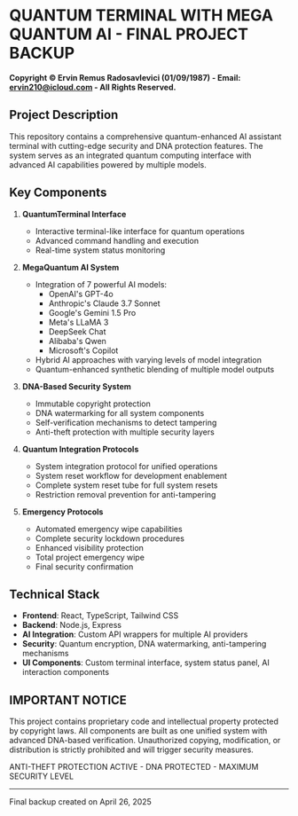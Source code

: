 # QUANTUM TERMINAL WITH MEGA QUANTUM AI - FINAL PROJECT BACKUP

**Copyright © Ervin Remus Radosavlevici (01/09/1987) - Email: ervin210@icloud.com - All Rights Reserved.**

## Project Description

This repository contains a comprehensive quantum-enhanced AI assistant terminal with cutting-edge security and DNA protection features. The system serves as an integrated quantum computing interface with advanced AI capabilities powered by multiple models.

## Key Components

1. **QuantumTerminal Interface**
   - Interactive terminal-like interface for quantum operations
   - Advanced command handling and execution
   - Real-time system status monitoring

2. **MegaQuantum AI System**
   - Integration of 7 powerful AI models:
     - OpenAI's GPT-4o
     - Anthropic's Claude 3.7 Sonnet
     - Google's Gemini 1.5 Pro
     - Meta's LLaMA 3
     - DeepSeek Chat
     - Alibaba's Qwen
     - Microsoft's Copilot
   - Hybrid AI approaches with varying levels of model integration
   - Quantum-enhanced synthetic blending of multiple model outputs

3. **DNA-Based Security System**
   - Immutable copyright protection
   - DNA watermarking for all system components
   - Self-verification mechanisms to detect tampering
   - Anti-theft protection with multiple security layers

4. **Quantum Integration Protocols**
   - System integration protocol for unified operations
   - System reset workflow for development enablement
   - Complete system reset tube for full system resets
   - Restriction removal prevention for anti-tampering

5. **Emergency Protocols**
   - Automated emergency wipe capabilities
   - Complete security lockdown procedures
   - Enhanced visibility protection
   - Total project emergency wipe
   - Final security confirmation

## Technical Stack

- **Frontend**: React, TypeScript, Tailwind CSS
- **Backend**: Node.js, Express
- **AI Integration**: Custom API wrappers for multiple AI providers
- **Security**: Quantum encryption, DNA watermarking, anti-tampering mechanisms
- **UI Components**: Custom terminal interface, system status panel, AI interaction components

## IMPORTANT NOTICE

This project contains proprietary code and intellectual property protected by copyright laws. All components are built as one unified system with advanced DNA-based verification. Unauthorized copying, modification, or distribution is strictly prohibited and will trigger security measures.

ANTI-THEFT PROTECTION ACTIVE - DNA PROTECTED - MAXIMUM SECURITY LEVEL

---

Final backup created on April 26, 2025